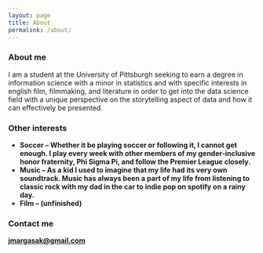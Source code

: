 ```yaml
---
layout: page
title: About
permalink: /about/
---
```

### About me

I am a student at the University of Pittsburgh seeking to earn a degree in information science with a minor in statistics and with specific interests in english film, filmmaking, and literature in order to get into the data science field with a unique perspective on the storytelling aspect of data and how it can effectively be presented.

### Other interests

<ul>
  <li><b>Soccer<b> – Whether it be playing soccer or following it, I cannot get enough. I play every week with other members of my gender-inclusive honor fraternity, Phi Sigma Pi, and follow the Premier League closely.</li>
  <li><b>Music<b> – As a kid I used to imagine that my life had its very own soundtrack.  Music has always been a part of my life from listening to classic rock with my dad in the car to indie pop on spotify on a rainy day.</li>
  <li><b>Film<b> – (unfinished)</li>
</ul>

### Contact me

[jmargasak@gmail.com](mailto:jmargasak@gmail.com)